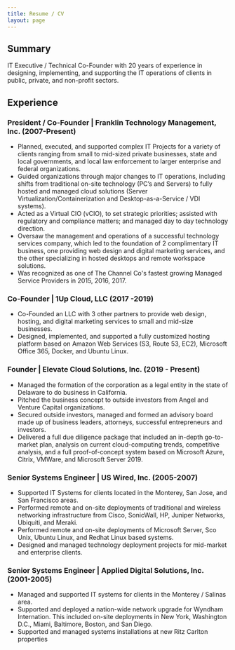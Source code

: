 ```yaml
---
title: Resume / CV
layout: page
---
```

## Summary

IT Executive / Technical Co-Founder with 20 years of experience in designing, implementing, and supporting the IT operations of clients in public, private, and non-profit sectors.

## Experience

### President / Co-Founder | Franklin Technology Management, Inc. (2007-Present)

*   Planned, executed, and supported complex IT Projects for a variety of clients ranging from small to mid-sized private businesses, state and local governments, and local law enforcement to larger enterprise and federal organizations.
*   Guided organizations through major changes to IT operations, including shifts from traditional on-site technology (PC’s and Servers) to fully hosted and managed cloud solutions (Server Virtualization/Containerization and Desktop-as-a-Service / VDI systems).
*   Acted as a Virtual CIO (vCIO), to set strategic priorities; assisted with regulatory and compliance matters; and managed day to day technology direction.
*   Oversaw the management and operations of a successful technology services company, which led to the foundation of 2 complimentary IT business, one providing web design and digital marketing services, and the other specializing in hosted desktops and remote workspace solutions.
*   Was recognized as one of The Channel Co's fastest growing Managed Service Providers in 2015, 2016, 2017.
### Co-Founder | 1Up Cloud, LLC (2017 -2019)
*   Co-Founded an LLC with 3 other partners to provide web design, hosting, and digital marketing services to small and mid-size businesses.
*    Designed, implemented, and supported a fully customized hosting platform based on Amazon Web Services (S3, Route 53, EC2), Microsoft Office 365, Docker, and Ubuntu Linux.

### Founder | Elevate Cloud Solutions, Inc. (2019 - Present)

*   Managed the formation of the corporation as a legal entity in the state of Delaware to do business in California.
*   Pitched the business concept to outside investors from Angel and Venture Capital organizations.
*   Secured outside investors, managed and formed an advisory board made up of business leaders, attorneys, successful entrepreneurs and investors.
*   Delivered a full due diligence package that included an in-depth go-to-market plan, analysis on current cloud-computing trends, competitive analysis, and a full proof-of-concept system based on Microsoft Azure, Citrix, VMWare, and Microsoft Server 2019.

### Senior Systems Engineer | US Wired, Inc. (2005-2007)
*   Supported IT Systems for clients located in the Monterey, San Jose, and San Francisco areas.
*   Performed remote and on-site deployments of traditional and wireless networking infrastructure from Cisco, SonicWall, HP, Juniper Networks, Ubiquiti, and Meraki.
*   Performed remote and on-site deployments of Microsoft Server, Sco Unix, Ubuntu Linux, and Redhat Linux based systems.
*   Designed and managed technology deployment projects for mid-market and enterprise clients.

### Senior Systems Engineer | Applied Digital Solutions, Inc. (2001-2005)
*   Managed and supported IT systems for clients in the Monterey / Salinas area.
*   Supported and deployed a nation-wide network upgrade for Wyndham Internation. This included on-site deployments in New York, Washington D.C., Miami, Baltimore, Boston, and San Diego.
* Supported and managed systems installations at new Ritz Carlton properties 